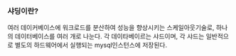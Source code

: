 ### 샤딩이란?
여러 데이커베이스에 워크로드를 분산하여 성능을 향상시키는 스케일아웃기술로, 하나의 데이터베이스를 여러 개로 나눈다.
각 데이타베이르는 샤드이며, 각 샤드는 일반적으로 별도의 하드웨어에서 실행되는 mysql인스턴스에 저장된다.
